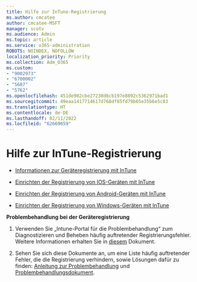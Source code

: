 ```yaml
---
title: Hilfe zur InTune-Registrierung
ms.author: cmcatee
author: cmcatee-MSFT
manager: scotv
ms.audience: Admin
ms.topic: article
ms.service: o365-administration
ROBOTS: NOINDEX, NOFOLLOW
localization_priority: Priority
ms.collection: Adm_O365
ms.custom:
- "9002973"
- "6700002"
- "5687"
- "5762"
ms.openlocfilehash: 451de902cbe27230d6cb197e8892c5362971bad1
ms.sourcegitcommit: 49eaa1417714617d768df85fd79b65e35b6e5c83
ms.translationtype: HT
ms.contentlocale: de-DE
ms.lasthandoff: 02/11/2022
ms.locfileid: "62669659"
---
```

# <a name="help-with-intune-enrollment"></a>Hilfe zur InTune-Registrierung


- [Informationen zur Geräteregistrierung mit InTune](https://docs.microsoft.com/intune/device-enrollment)

- [Einrichten der Registrierung von IOS-Geräten mit InTune](https://docs.microsoft.com/intune/ios-enroll)

- [Einrichten der Registrierung von Android-Geräten mit InTune](https://docs.microsoft.com/intune/android-enroll)

- [Einrichten der Registrierung von Windows-Geräten mit InTune](https://docs.microsoft.com/intune/windows-enroll)

**Problembehandlung bei der Geräteregistrierung**

1. Verwenden Sie „Intune-Portal für die Problembehandlung“ zum Diagnostizieren und Beheben häufig auftretender Registrierungsfehler. Weitere Informationen erhalten Sie in [diesem](https://docs.microsoft.com/intune/help-desk-operators) Dokument.

2. Sehen Sie sich diese Dokumente an, um eine Liste häufig auftretender Fehler, die die Registrierung verhindern, sowie Lösungen dafür zu finden: [Anleitung zur Problembehandlung](https://support.microsoft.com/help/4469913/troubleshooting-windows-device-enrollment-problems-in-microsoft-intune) und [Problembehandlungsdokument](https://docs.microsoft.com/intune/troubleshoot-device-enrollment-in-intune).